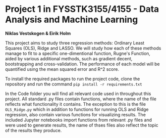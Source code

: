 # Project 1 in FYSSTK3155/4155 - Data Analysis and Machine Learning

**Niklas Vestskogen & Eirik Holm**

This project aims to study three regression methods: Ordinary Least Squares (OLS), Ridge and LASSO. We will study how each of these methods manage to fit to a specific one-dimentional function, Rugne's Function, aided by various additional methods, such as gradient decent, bootstrapping and cross-validation. The performance of each model will be quantified using the mean squared error and R^2 score.


To install the required packages to run the project code, clone the repository and run the command ```pip install -r requirements.txt```


In the Code folder you will find all relevant code used in throughout this project. All standard .py files contain functions, where the name of the file reflects what functionality it contains. The exception to this is the file ```OLS_Ridge.py``` which in addition to functions for running OLS and Ridge regression, also contain various functions for visualizing results. The included Jupyter notebooks import functions from relevant .py files and were used to generate results, the name of thses files also reflect the topic of the results they produce.